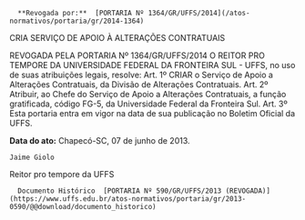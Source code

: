       **Revogada por:**  [PORTARIA Nº 1364/GR/UFFS/2014](/atos-normativos/portaria/gr/2014-1364) 

   CRIA SERVIÇO DE APOIO À ALTERAÇÕES CONTRATUAIS  

REVOGADA PELA PORTARIA Nº 1364/GR/UFFS/2014 O REITOR PRO TEMPORE DA UNIVERSIDADE FEDERAL DA FRONTEIRA SUL - UFFS, no uso de suas atribuições legais, resolve: Art. 1º CRIAR o Serviço de Apoio a Alterações Contratuais, da Divisão de Alterações Contratuais. Art. 2º Atribuir, ao Chefe do Serviço de Apoio a Alterações Contratuais, a função gratificada, código FG-5, da Universidade Federal da Fronteira Sul. Art. 3º Esta portaria entra em vigor na data de sua publicação no Boletim Oficial da UFFS.

   **Data do ato:** Chapecó-SC, 07 de junho de 2013.   
 

    Jaime Giolo   
 Reitor pro tempore da UFFS 

      Documento Histórico  [PORTARIA Nº 590/GR/UFFS/2013 (REVOGADA)](https://www.uffs.edu.br/atos-normativos/portaria/gr/2013-0590/@@download/documento_historico)     
      